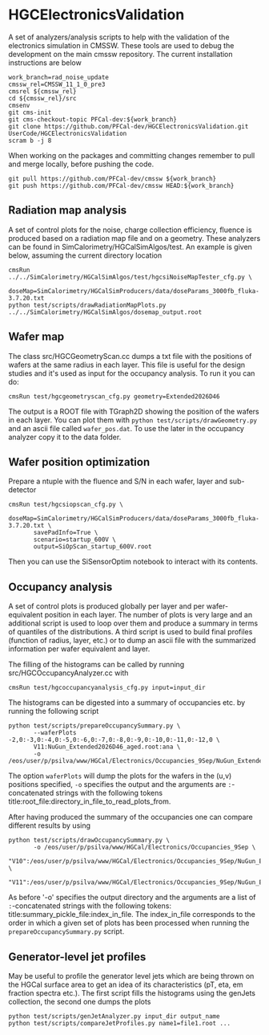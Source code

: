 # HGCElectronicsValidation

A set of analyzers/analysis scripts to help with the validation of the electronics simulation in CMSSW.
These tools are used to debug the development on the main cmssw repository.
The current installation instructions are below

```
work_branch=rad_noise_update
cmssw_rel=CMSSW_11_1_0_pre3
cmsrel ${cmssw_rel}
cd ${cmssw_rel}/src
cmsenv
git cms-init
git cms-checkout-topic PFCal-dev:${work_branch}
git clone https://github.com/PFCal-dev/HGCElectronicsValidation.git UserCode/HGCElectronicsValidation
scram b -j 8
```

When working on the packages and committing changes remember to pull and merge locally, before pushing the code.

```
git pull https://github.com/PFCal-dev/cmssw ${work_branch}
git push https://github.com/PFCal-dev/cmssw HEAD:${work_branch}
```

## Radiation map analysis

A set of control plots for the noise, charge collection efficiency, fluence is produced based on a radiation map file
and on a geometry. These analyzers can be found in SimCalorimetry/HGCalSimAlgos/test. An example is given below, assuming the current directory location

```
cmsRun ../../SimCalorimetry/HGCalSimAlgos/test/hgcsiNoiseMapTester_cfg.py \
       doseMap=SimCalorimetry/HGCalSimProducers/data/doseParams_3000fb_fluka-3.7.20.txt
python test/scripts/drawRadiationMapPlots.py ../../SimCalorimetry/HGCalSimAlgos/dosemap_output.root 
```

## Wafer map

The class src/HGCGeometryScan.cc dumps a txt file with the positions of wafers at the same radius in each layer.
This file is useful for the design studies and it's used as input for the occupancy analysis.
To run it you can do:

```
cmsRun test/hgcgeometryscan_cfg.py geometry=Extended2026D46
```

The output is a ROOT file with TGraph2D showing the position of the wafers in each layer.
You can plot them with `python test/scripts/drawGeometry.py` and an ascii file called `wafer_pos.dat`.
To use the later in the occupancy analyzer copy it to the data folder.

## Wafer position optimization

Prepare a ntuple with the fluence and S/N in each wafer, layer and sub-detector

```
cmsRun test/hgcsiopscan_cfg.py \
       doseMap=SimCalorimetry/HGCalSimProducers/data/doseParams_3000fb_fluka-3.7.20.txt \
       savePadInfo=True \
       scenario=startup_600V \
       output=SiOpScan_startup_600V.root
```

Then you can use the SiSensorOptim notebook to interact with its contents.

## Occupancy analysis

A set of control plots is produced globally per layer and per wafer-equivalent position in each layer.
The number of plots is very large and an additional script is used to loop over them
and produce a summary in terms of quantiles of the distributions.
A third script is used to build final profiles (function of radius, layer, etc.)
or to dump an ascii file with the summarized information per wafer equivalent and layer.

The filling of the histograms can be called by running src/HGCOccupancyAnalyzer.cc with

```
cmsRun test/hgcoccupancyanalysis_cfg.py input=input_dir
```

The histograms can be digested into a summary of occupancies etc. by running the following script

```
python test/scripts/prepareOccupancySummary.py \
       --waferPlots -2,0:-3,0:-4,0:-5,0:-6,0:-7,0:-8,0:-9,0:-10,0:-11,0:-12,0 \
       V11:NuGun_Extended2026D46_aged.root:ana \
       -o /eos/user/p/psilva/www/HGCal/Electronics/Occupancies_9Sep/NuGun_Extended2026D46_aged 
```

The option `waferPlots` will dump the plots for the wafers in the (u,v) positions specified,
`-o` specifies the output and the arguments are `:`-concatenated strings with the following tokens
title:root_file:directory_in_file_to_read_plots_from.

After having produced the summary of the occupancies one can compare different results by using

```
python test/scripts/drawOccupancySummary.py \
       -o /eos/user/p/psilva/www/HGCal/Electronics/Occupancies_9Sep \
       "V10":/eos/user/p/psilva/www/HGCal/Electronics/Occupancies_9Sep/NuGun_Extended2026D41_aged/summary.pck:0 \
       "V11":/eos/user/p/psilva/www/HGCal/Electronics/Occupancies_9Sep/NuGun_Extended2026D46_aged/summary.pck:0 
```

As before '-o' specifies the output directory and the arguments are a list of `:`-concatenated strings
with the following tokens: title:summary_pickle_file:index_in_file.
The index_in_file corresponds to the order in which a given set of plots has been processed when running the `prepareOccupancySummary.py` script.


## Generator-level jet profiles

May be useful to profile the generator level jets which are being thrown on the HGCal surface area
to get an idea of its characteristics (pT, eta, em fraction spectra etc.).
The first script fills the histograms using the genJets collection, the second one dumps the plots

```
python test/scripts/genJetAnalyzer.py input_dir output_name
python test/scripts/compareJetProfiles.py name1=file1.root ...
```
